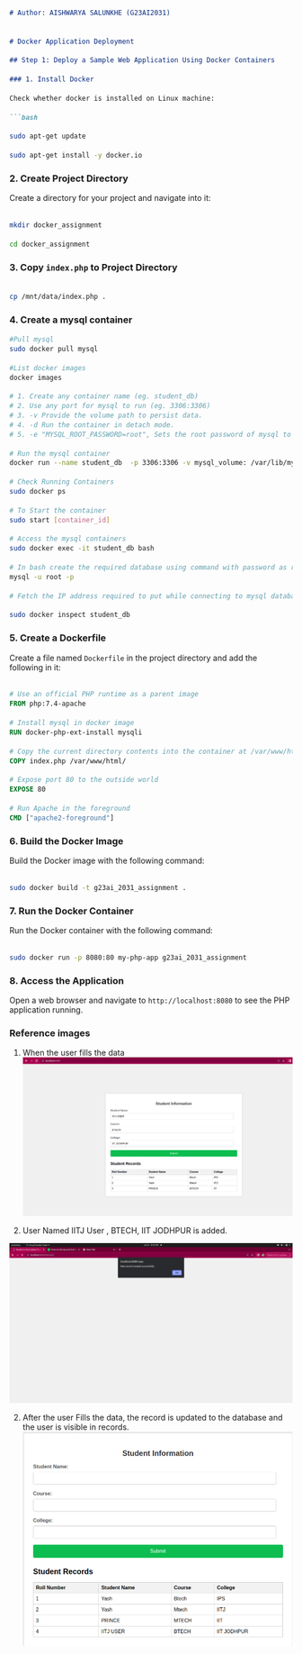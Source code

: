 ```markdown

# Author: AISHWARYA SALUNKHE (G23AI2031)


# Docker Application Deployment

## Step 1: Deploy a Sample Web Application Using Docker Containers

### 1. Install Docker

Check whether docker is installed on Linux machine:

```bash

sudo apt-get update

sudo apt-get install -y docker.io

```

### 2. Create Project Directory

Create a directory for your project and navigate into it:

```bash

mkdir docker_assignment

cd docker_assignment

```

### 3. Copy `index.php` to Project Directory

```bash

cp /mnt/data/index.php .

```
### 4. Create a mysql container

```bash
#Pull mysql
sudo docker pull mysql

#List docker images
docker images

# 1. Create any container name (eg. student_db)
# 2. Use any port for mysql to run (eg. 3306:3306)
# 3. -v Provide the volume path to persist data.
# 4. -d Run the container in detach mode.
# 5. -e "MYSQL_ROOT_PASSWORD=root", Sets the root password of mysql to "root".

# Run the mysql container
docker run --name student_db  -p 3306:3306 -v mysql_volume: /var/lib/mysql/ -d -e             "MYSQL_ROOT_PASSWORD=root" mysql

# Check Running Containers
sudo docker ps

# To Start the container 
sudo start [container_id]

# Access the mysql containers
sudo docker exec -it student_db bash

# In bash create the required database using command with password as root
mysql -u root -p

# Fetch the IP address required to put while connecting to mysql database

sudo docker inspect student_db

```

### 5. Create a Dockerfile

Create a file named `Dockerfile` in the project directory and add the following in it:

```Dockerfile

# Use an official PHP runtime as a parent image
FROM php:7.4-apache

# Install mysql in docker image
RUN docker-php-ext-install mysqli

# Copy the current directory contents into the container at /var/www/html
COPY index.php /var/www/html/

# Expose port 80 to the outside world
EXPOSE 80

# Run Apache in the foreground
CMD ["apache2-foreground"]

```

### 6. Build the Docker Image

Build the Docker image with the following command:

```bash

sudo docker build -t g23ai_2031_assignment .

```

### 7. Run the Docker Container

Run the Docker container with the following command:

```bash

sudo docker run -p 8080:80 my-php-app g23ai_2031_assignment

```

### 8. Access the Application

Open a web browser and navigate to `http://localhost:8080` to see the PHP application running.



### Reference images

1. When the user fills the data
![alt text](web-app-form-data.png)


2. User Named IITJ User , BTECH, IIT JODHPUR is added.

![alt text](alert-1.png)

2. After the user Fills the data, the record is updated to the database and the user is visible in records.
![alt text](webapp-form-submission.png)

